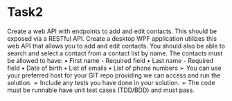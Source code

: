 # Task2

Create a web API with endpoints to add and edit contacts. This should be exposed via a
RESTful API.
Create a desktop WPF application utilizes this web API that allows you to add and edit
contacts. You should also be able to search and select a contact from a contact list by name.
The contacts must be allowed to have:
• First name - Required field
• Last name - Required field
• Date of birth
• List of emails
• List of phone numbers
➢ You can use your preferred host for your GIT repo providing we can access and run the
solution.
➢ Include any tests you have done in your solution.
➢ The code must be runnable have unit test cases (TDD/BDD) and must pass.
